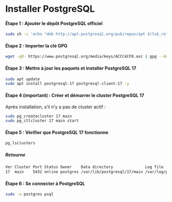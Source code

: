 # Installer PostgreSQL

#### Étape 1 : Ajouter le dépôt PostgreSQL officiel

```bash
sudo sh -c 'echo "deb http://apt.postgresql.org/pub/repos/apt $(lsb_release -cs)-pgdg main" > /etc/apt/sources.list.d/pgdg.list'
```

#### Étape 2 : Importer la clé GPG

```bash
wget -qO- https://www.postgresql.org/media/keys/ACCC4CF8.asc | gpg --dearmor | sudo tee /etc/apt/trusted.gpg.d/pgdg.gpg > /dev/null
```

#### Étape 3 : Mettre à jour les paquets et installer PostgreSQL 17

```bash
sudo apt update
sudo apt install postgresql-17 postgresql-client-17 -y
```

#### Étape 4 (important) : Créer et démarrer le cluster PostgreSQL 17

Après installation, s’il n’y a pas de cluster actif :

```bash
sudo pg_createcluster 17 main
sudo pg_ctlcluster 17 main start
```

#### Étape 5 : Vérifier que PostgreSQL 17 fonctionne

```bash
pg_lsclusters
```

##### Retourne 

```bash
Ver Cluster Port Status Owner    Data directory              Log file
17  main    5432 online postgres /var/lib/postgresql/17/main /var/log/postgresql/postgresql-17-main.log
```

#### Étape 6 : Se connecter à PostgreSQL

```bash
sudo -u postgres psql
```

